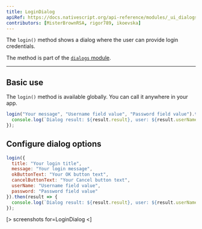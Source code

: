 ```yaml
---
title: LoginDialog
apiRef: https://docs.nativescript.org/api-reference/modules/_ui_dialogs_#login
contributors: [MisterBrownRSA, rigor789, ikoevska]
---
```


The `login()` method shows a dialog where the user can provide login credentials.

The method is part of the [`dialogs` module](https://docs.nativescript.org/api-reference/modules/_ui_dialogs_).

---

## Basic use

The `login()` method is available globally. You can call it anywhere in your app.

```javascript
login("Your message", "Username field value", "Password field value").then(result => {
  console.log(`Dialog result: ${result.result}, user: ${result.userName}, pwd: ${result.password}`);
});
```

## Configure dialog options

```JavaScript
login({
  title: "Your login title",
  message: "Your login message",
  okButtonText: "Your OK button text",
  cancelButtonText: "Your Cancel button text",
  userName: "Username field value",
  password: "Password field value"
}).then(result => {
  console.log(`Dialog result: ${result.result}, user: ${result.userName}, pwd: ${result.password}`);
});
```

[> screenshots for=LoginDialog <]
